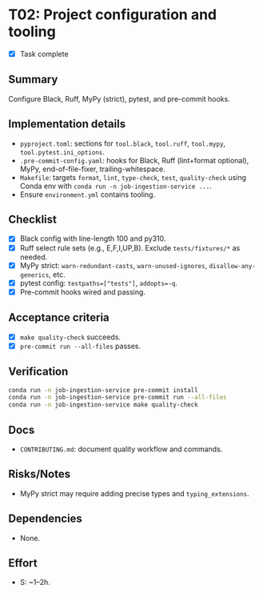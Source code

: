 # T02: Project configuration and tooling

- [x] Task complete

## Summary
Configure Black, Ruff, MyPy (strict), pytest, and pre-commit hooks.

## Implementation details
- `pyproject.toml`: sections for `tool.black`, `tool.ruff`, `tool.mypy`, `tool.pytest.ini_options`.
- `.pre-commit-config.yaml`: hooks for Black, Ruff (lint+format optional), MyPy, end-of-file-fixer, trailing-whitespace.
- `Makefile`: targets `format`, `lint`, `type-check`, `test`, `quality-check` using Conda env with `conda run -n job-ingestion-service ...`.
- Ensure `environment.yml` contains tooling.

## Checklist
- [x] Black config with line-length 100 and py310.
- [x] Ruff select rule sets (e.g., E,F,I,UP,B). Exclude `tests/fixtures/*` as needed.
- [x] MyPy strict: `warn-redundant-casts`, `warn-unused-ignores`, `disallow-any-generics`, etc.
- [x] pytest config: `testpaths=["tests"]`, `addopts=-q`.
- [x] Pre-commit hooks wired and passing.

## Acceptance criteria
- [x] `make quality-check` succeeds.
- [x] `pre-commit run --all-files` passes.

## Verification
```bash
conda run -n job-ingestion-service pre-commit install
conda run -n job-ingestion-service pre-commit run --all-files
conda run -n job-ingestion-service make quality-check
```

## Docs
- `CONTRIBUTING.md`: document quality workflow and commands.

## Risks/Notes
- MyPy strict may require adding precise types and `typing_extensions`.

## Dependencies
- None.

## Effort
- S: ~1–2h.
